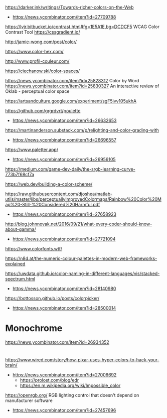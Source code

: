 https://darker.ink/writings/Towards-richer-colors-on-the-Web
* https://news.ycombinator.com/item?id=27709788

https://lvjr.bitbucket.io/contrast.html#fg=1E5A1E,bg=DCDCF5 WCAG Color Contrast Tool
https://cssgradient.io/

http://jamie-wong.com/post/color/

https://www.color-hex.com/

http://www.profil-couleur.com/

https://ciechanow.ski/color-spaces/

https://news.ycombinator.com/item?id=25828312 Color by Word
https://news.ycombinator.com/item?id=25830327 An interactive review of Oklab - perceptual color space

https://artsandculture.google.com/experiment/sgF5ivv105ukhA

https://github.com/grgrdvrt/poulette
* https://news.ycombinator.com/item?id=26632653

https://martinanderson.substack.com/p/relighting-and-color-grading-with
* https://news.ycombinator.com/item?id=26696557

https://www.paletter.app/
* https://news.ycombinator.com/item?id=26956105

https://medium.com/game-dev-daily/the-srgb-learning-curve-773b7f68cf7a

https://web.dev/building-a-color-scheme/

https://raw.githubusercontent.com/djoshea/matlab-utils/master/libs/perceptuallyImprovedColormaps/Rainbow%20Color%20Map%20-Still-%20Considered%20Harmful.pdf
* https://news.ycombinator.com/item?id=27658923

http://blog.johnnovak.net/2016/09/21/what-every-coder-should-know-about-gamma/
* https://news.ycombinator.com/item?id=27721094

https://www.colorfonts.wtf/

https://n8d.at/the-numeric-colour-palettes-in-modern-web-frameworks-explained


https://uwdata.github.io/color-naming-in-different-languages/vis/stacked-spectrum.html
* https://news.ycombinator.com/item?id=28140980

https://bottosson.github.io/posts/colorpicker/
* https://news.ycombinator.com/item?id=28500014

# Monochrome
https://news.ycombinator.com/item?id=26934352

#
https://www.wired.com/story/how-pixar-uses-hyper-colors-to-hack-your-brain/
* https://news.ycombinator.com/item?id=27006692
  * https://prolost.com/blog/edr
  * https://en.m.wikipedia.org/wiki/Impossible_color 

https://openrgb.org/ RGB lighting control that doesn't depend on manufacturer software
* https://news.ycombinator.com/item?id=27457696


